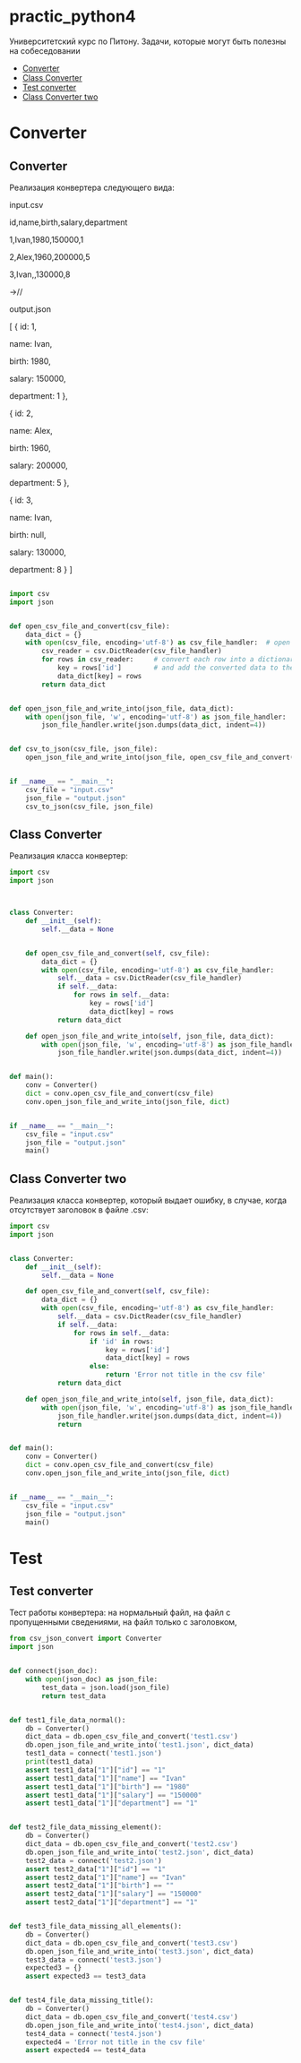 # practic_python4

Университетский курс по Питону. Задачи, которые могут быть полезны на собеседовании


+ [Converter](#converter)
+ [Class Converter](#class-converter)
+ [Test converter](#test-converter)
+ [Class Converter two](#class-converter-two)

# Converter

## Converter

Реализация конвертера следующего вида:


input.csv


id,name,birth,salary,department

1,Ivan,1980,150000,1

2,Alex,1960,200000,5

3,Ivan,,130000,8

->//

output.json

[
 {
   id: 1,
   
   name: Ivan,
   
   birth: 1980,
   
   salary: 150000,
   
   department: 1
 },
 
 {
   id: 2,
   
   name: Alex,
   
   birth: 1960,
   
   salary: 200000,
   
   department: 5
 },
 
 {
   id: 3,
   
   name: Ivan,
   
   birth: null,
   
   salary: 130000,
   
   department: 8
	}
]

```python

import csv
import json


def open_csv_file_and_convert(csv_file):
    data_dict = {}
    with open(csv_file, encoding='utf-8') as csv_file_handler:  # open a csv file handler
        csv_reader = csv.DictReader(csv_file_handler)
        for rows in csv_reader:     # convert each row into a dictionary
            key = rows['id']        # and add the converted data to the data_variable
            data_dict[key] = rows
        return data_dict


def open_json_file_and_write_into(json_file, data_dict):
    with open(json_file, 'w', encoding='utf-8') as json_file_handler:
        json_file_handler.write(json.dumps(data_dict, indent=4))


def csv_to_json(csv_file, json_file):
    open_json_file_and_write_into(json_file, open_csv_file_and_convert(csv_file))


if __name__ == "__main__":
    csv_file = "input.csv"
    json_file = "output.json"
    csv_to_json(csv_file, json_file)

```

## Class Converter 
 
Реализация класса конвертер:

```python
import csv
import json



class Converter:
    def __init__(self):
        self.__data = None


    def open_csv_file_and_convert(self, csv_file):
        data_dict = {}
        with open(csv_file, encoding='utf-8') as csv_file_handler:
            self.__data = csv.DictReader(csv_file_handler)
            if self.__data:
                for rows in self.__data:
                    key = rows['id']
                    data_dict[key] = rows
            return data_dict

    def open_json_file_and_write_into(self, json_file, data_dict):
        with open(json_file, 'w', encoding='utf-8') as json_file_handler:
            json_file_handler.write(json.dumps(data_dict, indent=4))


def main():
    conv = Converter()
    dict = conv.open_csv_file_and_convert(csv_file)
    conv.open_json_file_and_write_into(json_file, dict)


if __name__ == "__main__":
    csv_file = "input.csv"
    json_file = "output.json"
    main()
```

## Class Converter two
 
Реализация класса конвертер, который выдает ошибку, в случае, когда отсутствует заголовок в файле .csv:

```python
import csv
import json


class Converter:
    def __init__(self):
        self.__data = None

    def open_csv_file_and_convert(self, csv_file):
        data_dict = {}
        with open(csv_file, encoding='utf-8') as csv_file_handler:
            self.__data = csv.DictReader(csv_file_handler)
            if self.__data:
                for rows in self.__data:
                    if 'id' in rows:
                        key = rows['id']
                        data_dict[key] = rows
                    else:
                        return 'Error not title in the csv file'
            return data_dict

    def open_json_file_and_write_into(self, json_file, data_dict):
        with open(json_file, 'w', encoding='utf-8') as json_file_handler:
            json_file_handler.write(json.dumps(data_dict, indent=4))
            return


def main():
    conv = Converter()
    dict = conv.open_csv_file_and_convert(csv_file)
    conv.open_json_file_and_write_into(json_file, dict)


if __name__ == "__main__":
    csv_file = "input.csv"
    json_file = "output.json"
    main()
```


# Test

## Test converter

Тест работы конвертера: на нормальный файл, на файл с пропущенными сведениями, на файл только с заголовком, 

```python
from csv_json_convert import Converter
import json


def connect(json_doc):
    with open(json_doc) as json_file:
        test_data = json.load(json_file)
        return test_data


def test1_file_data_normal():
    db = Converter()
    dict_data = db.open_csv_file_and_convert('test1.csv')
    db.open_json_file_and_write_into('test1.json', dict_data)
    test1_data = connect('test1.json')
    print(test1_data)
    assert test1_data["1"]["id"] == "1"
    assert test1_data["1"]["name"] == "Ivan"
    assert test1_data["1"]["birth"] == "1980"
    assert test1_data["1"]["salary"] == "150000"
    assert test1_data["1"]["department"] == "1"


def test2_file_data_missing_element():
    db = Converter()
    dict_data = db.open_csv_file_and_convert('test2.csv')
    db.open_json_file_and_write_into('test2.json', dict_data)
    test2_data = connect('test2.json')
    assert test2_data["1"]["id"] == "1"
    assert test2_data["1"]["name"] == "Ivan"
    assert test2_data["1"]["birth"] == ""
    assert test2_data["1"]["salary"] == "150000"
    assert test2_data["1"]["department"] == "1"


def test3_file_data_missing_all_elements():
    db = Converter()
    dict_data = db.open_csv_file_and_convert('test3.csv')
    db.open_json_file_and_write_into('test3.json', dict_data)
    test3_data = connect('test3.json')
    expected3 = {}
    assert expected3 == test3_data


def test4_file_data_missing_title():
    db = Converter()
    dict_data = db.open_csv_file_and_convert('test4.csv')
    db.open_json_file_and_write_into('test4.json', dict_data)
    test4_data = connect('test4.json')
    expected4 = 'Error not title in the csv file'
    assert expected4 == test4_data

```
